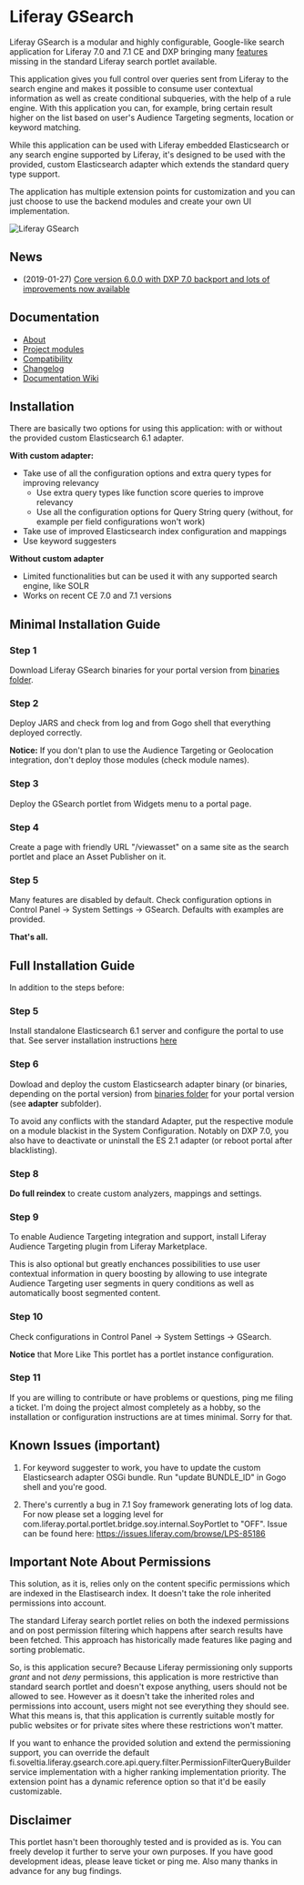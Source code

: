 # Liferay GSearch

Liferay GSearch is a modular and highly configurable, Google-like search application for Liferay 7.0 and 7.1 CE and DXP bringing many [features](https://github.com/peerkar/liferay-gsearch/wiki/About) missing in the standard Liferay search portlet available. 

This application gives you full control over queries sent from Liferay to the search engine and makes it possible to consume user contextual information as well as create conditional subqueries, with the help of a rule engine. With this application you can, for example, bring certain result higher on the list based on user's Audience Targeting segments, location or keyword matching.

While this application can be used with Liferay embedded Elasticsearch or any search engine supported by Liferay, it's designed to be used with the provided, custom Elasticsearch adapter which extends the standard query type support.

The application has multiple extension points for customization and you can just choose to use the backend modules and create your own UI implementation.

![Liferay GSearch](https://github.com/peerkar/liferay-gsearch/raw/master/gsearch-doc/screenshots/gsearch.gif)

## News
* (2019-01-27) [Core version 6.0.0 with DXP 7.0 backport and lots of improvements now available](https://github.com/peerkar/liferay-gsearch/wiki/Changelog)

## Documentation

* [About](https://github.com/peerkar/liferay-gsearch/wiki/About)
* [Project modules](https://github.com/peerkar/liferay-gsearch/wiki/Project-Modules)
* [Compatibility](https://github.com/peerkar/liferay-gsearch/wiki/Compatibility)
* [Changelog](https://github.com/peerkar/liferay-gsearch/wiki/Changelog)
* [Documentation Wiki](https://github.com/peerkar/liferay-gsearch/wiki)

## Installation

There are basically two options for using this application: with or without the provided custom Elasticsearch 6.1 adapter.

__With custom adapter:__

* Take use of all the configuration options and extra query types for improving relevancy
  * Use extra query types like function score queries to improve relevancy
  * Use all the configuration options for Query String query (without, for example per field configurations won't work)
* Take use of improved Elasticsearch index configuration and mappings
* Use keyword suggesters

__Without custom adapter__

* Limited functionalities but can be used it with any supported search engine, like SOLR
* Works on recent CE 7.0 and 7.1 versions

## Minimal Installation Guide

### Step 1

Download Liferay GSearch binaries for your portal version from [binaries folder](https://github.com/peerkar/liferay-gsearch/tree/master/binaries).

### Step 2

Deploy JARS and check from log and from Gogo shell that everything deployed correctly.

__Notice:__ If you don't plan to use the Audience Targeting or Geolocation integration, don't deploy those modules (check module names).

### Step 3

Deploy the GSearch portlet from Widgets menu to a portal page.

### Step 4

Create a page with friendly URL "/viewasset" on a same site as the search portlet and place an Asset Publisher on it. 

### Step 5 

Many features are disabled by default. Check configuration options in Control Panel -> System Settings -> GSearch. Defaults with examples are provided. 

__That's all.__

## Full Installation Guide

In addition to the steps before:

### Step 5

Install standalone Elasticsearch 6.1 server and configure the portal to use that. See server installation instructions [here](https://dev.liferay.com/en/discover/deployment/-/knowledge_base/7-0/installing-elasticsearch)

### Step 6

Dowload and deploy the custom Elasticsearch adapter binary (or binaries, depending on the portal version) from [binaries folder](https://github.com/peerkar/liferay-gsearch/tree/master/binaries) for your portal version (see __adapter__ subfolder).

To avoid any conflicts with the standard Adapter, put the respective module on a module blackist in the System Configuration. Notably on DXP 7.0, you also have to deactivate or uninstall the ES 2.1 adapter (or reboot portal after blacklisting). 

### Step 8

__Do full reindex__ to create custom analyzers, mappings and settings. 

### Step 9

To enable Audience Targeting integration and support, install Liferay Audience Targeting plugin from Liferay Marketplace. 

This is also optional but greatly enchances possibilities to use user contextual information in query boosting by allowing to use integrate Audience Targeting user segments in query conditions as well as automatically boost segmented content.

### Step 10

Check configurations in Control Panel -> System Settings -> GSearch. 

__Notice__ that More Like This portlet has a portlet instance configuration.

### Step 11

If you are willing to contribute or have problems or questions, ping me filing a ticket. I'm doing the project almost completely as a hobby, so the installation or configuration instructions are at times minimal. Sorry for that.

## Known Issues (important)

1. For keyword suggester to work, you have to update the custom Elasticsearch adapter OSGi bundle. Run "update BUNDLE_ID" in Gogo shell and you're good.

1. There's currently a bug in 7.1 Soy framework generating lots of log data. For now please set a logging level for  com.liferay.portal.portlet.bridge.soy.internal.SoyPortlet to "OFF". Issue can be found here: https://issues.liferay.com/browse/LPS-85186 
 
## Important Note About Permissions

This solution, as it is, relies only on the content specific permissions which are indexed in the Elastisearch index. It doesn't take the role inherited permissions into account.

The standard Liferay search portlet relies on both the indexed permissions and on post permission filtering which happens after search results have been fetched. This approach has historically made features like paging and sorting problematic. 

So, is this application secure? Because Liferay permissioning only supports *grant* and not *deny* permissions, this application is more restrictive than standard search portlet and doesn't expose anything, users should not be allowed to see. However as it doesn't take the inherited roles and permissions into account, users might not see everything they should see. What this means is, that this application is currently suitable mostly for public websites or for private sites where these restrictions won't matter.

If you want to enhance the provided solution and extend the permissioning support, you can override the default fi.soveltia.liferay.gsearch.core.api.query.filter.PermissionFilterQueryBuilder service implementation with a higher ranking implementation priority. The extension point has a dynamic reference option so that it'd be easily customizable.

## Disclaimer

This portlet hasn't been thoroughly tested and is provided as is. You can freely develop it further to serve your own purposes. If you have good development ideas, please leave ticket or ping me. Also many thanks in advance for any bug findings.
